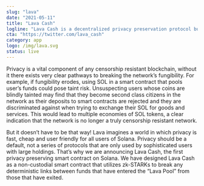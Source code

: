 ```yaml
---
slug: "lava"
date: "2021-05-11"
title: "Lava Cash"
logline: "Lava Cash is a decentralized privacy preservation protocol built for the Solana blockchain."
cta: "https://twitter.com/lava_cash"
category: app
logo: /img/lava.svg
status: live
---
```


Privacy is a vital component of any censorship resistant blockchain, without it there exists very clear pathways to breaking the network’s fungibility. For example, if fungibility erodes, using SOL in a smart contract that pools user’s funds could pose taint risk. Unsuspecting users whose coins are blindly tainted may find that they become second class citizens in the network as their deposits to smart contracts are rejected and they are discriminated against when trying to exchange their SOL for goods and services. This would lead to multiple economies of SOL tokens, a clear indication that the network is no longer a truly censorship resistant network.

But it doesn’t have to be that way! Lava imagines a world in which privacy is fast, cheap and user friendly for all users of Solana. Privacy should be a default, not a series of protocols that are only used by sophisticated users with large holdings. That’s why we are announcing Lava Cash, the first privacy preserving smart contract on Solana. We have designed Lava Cash as a non-custodial smart contract that utilizes zk-STARKs to break any deterministic links between funds that have entered the “Lava Pool” from those that have exited.
